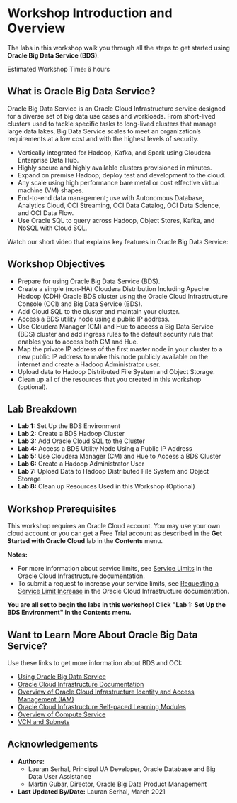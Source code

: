 # Workshop Introduction and Overview                                    

The labs in this workshop walk you through all the steps to get started using **Oracle Big Data Service (BDS)**.

Estimated Workshop Time: 6 hours

## What is Oracle Big Data Service?
Oracle Big Data Service is an Oracle Cloud Infrastructure service designed for a diverse set of big data use cases and workloads. From short-lived clusters used to tackle specific tasks to long-lived clusters that manage large data lakes, Big Data Service scales to meet an organization’s requirements at a low cost and with the highest levels of security.

* Vertically integrated for Hadoop, Kafka, and Spark using Cloudera Enterprise Data Hub.
* Highly secure and highly available clusters provisioned in minutes.
* Expand on premise Hadoop; deploy test and development to the cloud.
* Any scale using high performance bare metal or cost effective virtual machine (VM) shapes.
* End-to-end data management; use with Autonomous Database, Analytics Cloud, OCI Streaming, OCI Data Catalog, OCI Data Science, and OCI Data Flow.
* Use Oracle SQL to query across Hadoop, Object Stores, Kafka, and NoSQL with Cloud SQL.

Watch our short video that explains key features in Oracle Big Data Service:

[](youtube:CAmaIGKkEIE)


## Workshop Objectives
- Prepare for using Oracle Big Data Service (BDS).
- Create a simple (non-HA) Cloudera Distribution Including Apache Hadoop (CDH) Oracle BDS cluster using the Oracle Cloud Infrastructure Console (OCI) and Big Data Service (BDS).
- Add Cloud SQL to the cluster and maintain your cluster.
- Access a BDS utility node using a public IP address.
- Use Cloudera Manager (CM) and Hue to access a Big Data Service (BDS) cluster and add ingress rules to the default security rule that enables you to access both CM and Hue.
- Map the private IP address of the first master node in your cluster to a new public IP address to make this node publicly available on the internet and create a Hadoop Administrator user.
- Upload data to Hadoop Distributed File System and Object Storage.
- Clean up all of the resources that you created in this workshop (optional).

## Lab Breakdown
- **Lab 1:** Set Up the BDS Environment
- **Lab 2:** Create a BDS Hadoop Cluster
- **Lab 3:** Add Oracle Cloud SQL to the Cluster
- **Lab 4:** Access a BDS Utility Node Using a Public IP Address
- **Lab 5:** Use Cloudera Manager (CM) and Hue to Access a BDS Cluster
- **Lab 6:** Create a Hadoop Administrator User
- **Lab 7:** Upload Data to Hadoop Distributed File System and Object Storage
- **Lab 8:** Clean up Resources Used in this Workshop (Optional)

## Workshop Prerequisites
This workshop requires an Oracle Cloud account. You may use your own cloud account or you can get a Free Trial account as described in the **Get Started with Oracle Cloud** lab in the **Contents** menu.

**Notes:**
 + For more information about service limits, see [Service Limits](https://docs.cloud.oracle.com/en-us/iaas/Content/General/Concepts/servicelimits.htm) in the Oracle Cloud Infrastructure documentation.
 + To submit a request to increase your service limits, see [Requesting a Service Limit Increase](https://docs.cloud.oracle.com/en-us/iaas/Content/General/Concepts/servicelimits.htm#Requesti) in the Oracle Cloud Infrastructure documentation.

**You are all set to begin the labs in this workshop! Click "Lab 1: Set Up the BDS Environment" in the Contents menu.**

## Want to Learn More About Oracle Big Data Service?

Use these links to get more information about BDS and OCI:

* [Using Oracle Big Data Service](https://docs.oracle.com/en/cloud/paas/big-data-service/user/index.html)
* [Oracle Cloud Infrastructure Documentation](https://docs.cloud.oracle.com/en-us/iaas/Content/GSG/Concepts/baremetalintro.htm)
* [Overview of Oracle Cloud Infrastructure Identity and Access Management (IAM)](https://docs.cloud.oracle.com/en-us/iaas/Content/Identity/Concepts/overview.htm)
* [Oracle Cloud Infrastructure Self-paced Learning Modules](https://www.oracle.com/cloud/iaas/training/foundations.html)
* [Overview of Compute Service](https://www.oracle.com/pls/topic/lookup?ctx=cloud&id=oci_compute_overview)
* [VCN and Subnets](https://docs.cloud.oracle.com/iaas/Content/Network/Tasks/managingVCNs.htm)


## Acknowledgements

* **Authors:**
    * Lauran Serhal, Principal UA Developer, Oracle Database and Big Data User Assistance
    * Martin Gubar, Director, Oracle Big Data Product Management
* **Last Updated By/Date:** Lauran Serhal, March 2021
